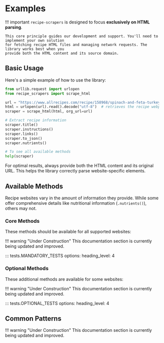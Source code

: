 # Examples

!!! important
    `recipe-scrapers` is designed to focus **exclusively on HTML parsing**.

    This core principle guides our development and support. You'll need to implement your own solution
    for fetching recipe HTML files and managing network requests. The library works best when you
    provide both the HTML content and its source domain.


## Basic Usage

Here's a simple example of how to use the library:

```python title="Basic Usage Example" linenums="1"
from urllib.request import urlopen
from recipe_scrapers import scrape_html

url = "https://www.allrecipes.com/recipe/158968/spinach-and-feta-turkey-burgers/"
html = urlopen(url).read().decode("utf-8")  # retrieves the recipe webpage HTML
scraper = scrape_html(html, org_url=url)

# Extract recipe information
scraper.title()
scraper.instructions()
scraper.links()
scraper.to_json()
scraper.nutrients()

# To see all available methods
help(scraper)
```

For optimal results, always provide both the HTML content and its original URL.
This helps the library correctly parse website-specific elements.

## Available Methods

Recipe websites vary in the amount of information they provide. While some offer
comprehensive details like nutritional information (`.nutrients()`), others may
not.

### Core Methods

These methods should be available for all supported websites:

!!! warning "Under Construction"
    This documentation section is currently being updated and improved.

::: tests.MANDATORY_TESTS
    options:
        heading_level: 4


### Optional Methods

These additional methods are available for some websites:

!!! warning "Under Construction"
    This documentation section is currently being updated and improved.

::: tests.OPTIONAL_TESTS
    options:
      heading_level: 4


## Common Patterns

!!! warning "Under Construction"
    This documentation section is currently being updated and improved.

